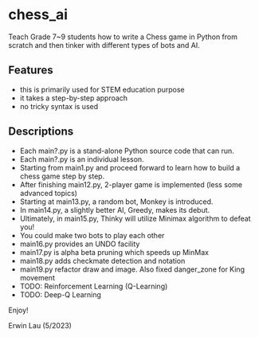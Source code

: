 # chess_ai
Teach Grade 7~9 students how to write a Chess game in Python from scratch and then tinker with different types of bots and AI.

## Features

* this is primarily used for STEM education purpose
* it takes a step-by-step approach
* no tricky syntax is used
 
## Descriptions

* Each main?.py is a stand-alone Python source code that can run.
* Each main?.py is an individual lesson.
* Starting from main1.py and proceed forward to learn how to build a chess game step by step.
* After finishing main12.py, 2-player game is implemented (less some advanced topics)
* Starting at main13.py, a random bot, Monkey is introduced.
* In main14.py, a slightly better AI, Greedy, makes its debut.
* Ultimately, in main15.py, Thinky will utilize Minimax algorithm to defeat you!
* You could make two bots to play each other
* main16.py provides an UNDO facility
* main17.py is alpha beta pruning which speeds up MinMax
* main18.py adds checkmate detection and notation
* main19.py refactor draw and image. Also fixed danger_zone for King movement
* TODO: Reinforcement Learning (Q-Learning)
* TODO: Deep-Q Learning

Enjoy!

Erwin Lau (5/2023)
